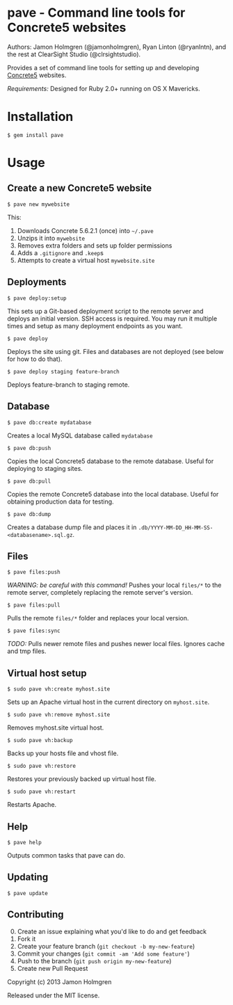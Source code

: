 # pave - Command line tools for Concrete5 websites

Authors: Jamon Holmgren (@jamonholmgren), Ryan Linton (@ryanlntn), and the rest at ClearSight Studio (@clrsightstudio).

Provides a set of command line tools for setting up and developing [Concrete5](http://www.concrete5.org/) websites.

*Requirements:* Designed for Ruby 2.0+ running on OS X Mavericks.

# Installation

    $ gem install pave

# Usage

## Create a new Concrete5 website

    $ pave new mywebsite

This:

1. Downloads Concrete 5.6.2.1 (once) into `~/.pave`
2. Unzips it into `mywebsite`
3. Removes extra folders and sets up folder permissions
4. Adds a `.gitignore` and `.keep`s
5. Attempts to create a virtual host `mywebsite.site`

## Deployments

    $ pave deploy:setup

This sets up a Git-based deployment script to the remote server and deploys an initial version. SSH access is required. You may run it multiple times and setup as many deployment endpoints as you want.

    $ pave deploy

Deploys the site using git. Files and databases are not deployed (see below for how to do that).

    $ pave deploy staging feature-branch

Deploys feature-branch to staging remote.

## Database

    $ pave db:create mydatabase

Creates a local MySQL database called `mydatabase`

    $ pave db:push

Copies the local Concrete5 database to the remote database. Useful for deploying to staging sites.

    $ pave db:pull

Copies the remote Concrete5 database into the local database. Useful for obtaining production data for testing.

    $ pave db:dump

Creates a database dump file and places it in `.db/YYYY-MM-DD_HH-MM-SS-<databasename>.sql.gz`.

## Files

    $ pave files:push

*WARNING: be careful with this command!* Pushes your local `files/*` to the remote server, completely replacing the remote server's version.

    $ pave files:pull

Pulls the remote `files/*` folder and replaces your local version.

    $ pave files:sync

*TODO:* Pulls newer remote files and pushes newer local files. Ignores cache and tmp files.

## Virtual host setup

    $ sudo pave vh:create myhost.site

Sets up an Apache virtual host in the current directory on `myhost.site`.

    $ sudo pave vh:remove myhost.site

Removes myhost.site virtual host.

    $ sudo pave vh:backup

Backs up your hosts file and vhost file.

    $ sudo pave vh:restore

Restores your previously backed up virtual host file.

    $ sudo pave vh:restart

Restarts Apache.

## Help

    $ pave help

Outputs common tasks that pave can do.

## Updating

    $ pave update

## Contributing

0. Create an issue explaining what you'd like to do and get feedback
1. Fork it
2. Create your feature branch (`git checkout -b my-new-feature`)
3. Commit your changes (`git commit -am 'Add some feature'`)
4. Push to the branch (`git push origin my-new-feature`)
5. Create new Pull Request

Copyright (c) 2013 Jamon Holmgren

Released under the MIT license.
